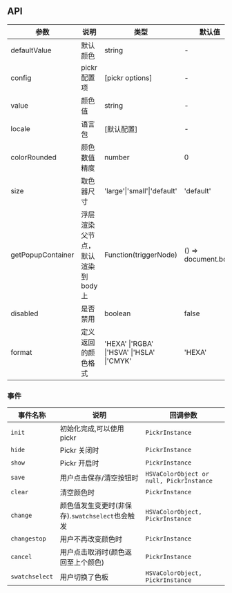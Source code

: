## API

| 参数 | 说明 | 类型 | 默认值 |
| --- | --- | --- | --- |
| defaultValue | 默认颜色 | string | - |
| config | pickr 配置项 | [pickr options] | - |
| value | 颜色值 | string | - |
| locale | 语言包 | [默认配置] | - |
| colorRounded | 颜色数值精度 | number | 0 |
| size | 取色器尺寸 | 'large'\|'small'\|'default' | 'default' |
| getPopupContainer | 浮层渲染父节点，默认渲染到 body 上 | Function(triggerNode) | () => document.body |
| disabled | 是否禁用 | boolean | false |
| format | 定义返回的颜色格式 | 'HEXA' \|'RGBA' \|'HSVA' \|'HSLA' \|'CMYK' | 'HEXA' |

### 事件

| 事件名称 | 说明 | 回调参数 |
| --- | --- | --- |
| `init` | 初始化完成,可以使用 pickr | `PickrInstance` |
| `hide` | Pickr 关闭时 | `PickrInstance` |
| `show` | Pickr 开启时 | `PickrInstance` |
| `save` | 用户点击保存/清空按钮时 | `HSVaColorObject or null, PickrInstance` |
| `clear` | 清空颜色时 | `PickrInstance` |
| `change` | 颜色值发生变更时(非保存).`swatchselect`也会触发 | `HSVaColorObject, PickrInstance` |
| `changestop` | 用户不再改变颜色时 | `PickrInstance` |
| `cancel` | 用户点击取消时(颜色返回至上个颜色) | `PickrInstance` |
| `swatchselect` | 用户切换了色板 | `HSVaColorObject, PickrInstance` |

